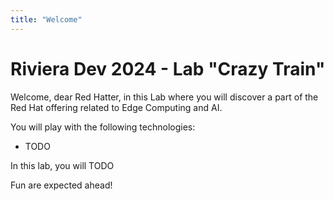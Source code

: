 ```yaml
---
title: "Welcome"
---
```


# Riviera Dev 2024 - Lab "Crazy Train"

Welcome, dear Red Hatter, in this Lab where you will discover a part of the Red Hat offering related to Edge Computing and AI.

You will play with the following technologies: 

* TODO

In this lab, you will TODO

Fun are expected ahead!
